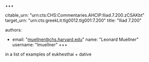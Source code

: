 +++


citable_urn: "urn:cts:CHS:Commentaries.AHCIP:Iliad.7.200.zCSAKbt"
target_urn: "urn:cts:greekLit:tlg0012.tlg001:7.200"
title: "Iliad 7.200"

authors:
- email: "muellner@chs.harvard.edu"
  name: "Leonard Muellner"
  username: "lmuellner"
+++

<p>in a list of examples of eukhesthai + dative</p>